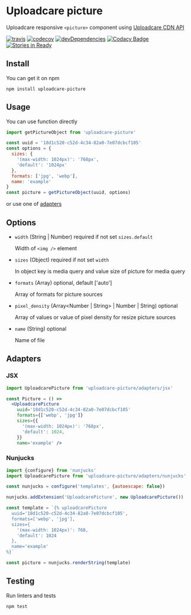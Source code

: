 # Uploadcare picture

Uploadcare responsive `<picture>` component using [Uploadcare CDN API](https://uploadcare.com/docs/delivery/file_api/#processing)

[![travis](https://travis-ci.org/uploadcare/picture.svg?branch=master)](https://travis-ci.org/uploadcare/picture)
[![codecov](https://codecov.io/gh/uploadcare/picture/branch/master/graph/badge.svg)](https://codecov.io/gh/uploadcare/picture)
[![devDependencies](https://david-dm.org/uploadcare/picture/dev-status.svg)](https://david-dm.org/uploadcare/picture)
[![Codacy Badge](https://api.codacy.com/project/badge/Grade/bcedec48c564420bba78d5dbcf655f34)](https://www.codacy.com/app/akurganow/picture?utm_source=github.com&amp;utm_medium=referral&amp;utm_content=uploadcare/picture&amp;utm_campaign=Badge_Grade)
[![Stories in Ready](https://badge.waffle.io/uploadcare/picture.svg?label=ready&title=Ready)](http://waffle.io/uploadcare/picture)

## Install

You can get it on npm

```
npm install uploadcare-picture
```

## Usage

You can use function directly

```js
import getPictureObject from 'uploadcare-picture'

const uuid = '18d1c520-c52d-4c34-82a0-7e07dcbcf105'
const options = {
  sizes: {
    '(max-width: 1024px)': '768px',
    'default': '1024px'
  },
  formats: ['jpg', 'webp'],
  name: 'example'
}
const picture = getPictureObject(uuid, options)
```

or use one of [adapters](#adapters)

## Options

- `width` (String | Number) required if not set `sizes.default`

  Width of `<img />` element

- `sizes` (Object) required if not set `width`

  In object key is media query and value size of picture for media query

- `formats` (Array<String>) optional, default ['auto']

  Array of formats for picture sources

- `pixel_density` (Array<Number | String> | Number | String) optional

  Array of values or value of pixel density for resize picture sources

- `name` (String) optional

  Name of file

## Adapters

### JSX

```jsx
import UploadcarePicture from 'uploadcare-picture/adapters/jsx'

const Picture = () =>
  <UploadcarePicture
    uuid='18d1c520-c52d-4c34-82a0-7e07dcbcf105'
    formats={['webp', 'jpg']}
    sizes={{
      '(max-width: 1024px)': '768px',
      'default': 1024,
    }}
    name='example' />
```

### Nunjucks

```js
import {configure} from 'nunjucks'
import UploadcarePicture from 'uploadcare-picture/adapters/nunjucks'

const nunjucks = configure('templates', {autoescape: false})

nunjucks.addExtension('UploadcarePicture', new UploadcarePicture())

const template = `{% uploadcarePicture
  uuid='18d1c520-c52d-4c34-82a0-7e07dcbcf105',
  formats=['webp', 'jpg'],
  sizes={
    '(max-width: 1024px)': 768,
    'default': 1024
  },
  name='example'
%}`

const picture = nunjucks.renderString(template)
```

## Testing

Run linters and tests

```
npm test
```
